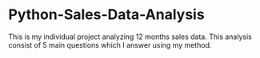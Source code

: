 # Python-Sales-Data-Analysis
This is my individual project analyzing 12 months sales data. This analysis consist of 5 main questions which I answer using my method.

